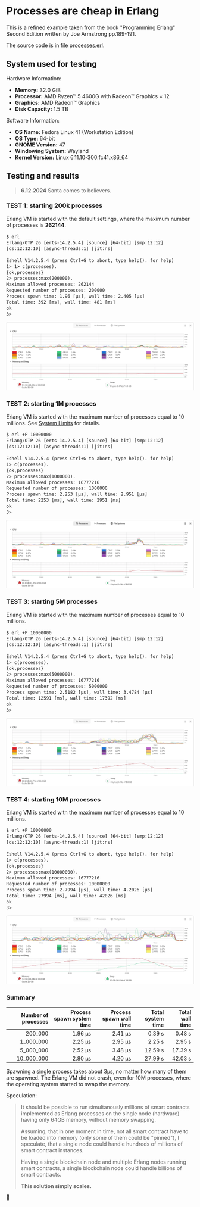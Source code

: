 # Processes are cheap in Erlang

This is a refined example taken from the book "Programming Erlang" Second Edition written by Joe Armstrong pp.189-191. 

The source code is in file [processes.erl](./processes.erl).

## System used for testing

Hardware Information:
- **Memory:** 32.0 GiB
- **Processor:** AMD Ryzen™ 5 4600G with Radeon™ Graphics × 12
- **Graphics:** AMD Radeon™ Graphics
- **Disk Capacity:** 1.5 TB

Software Information:
- **OS Name:** Fedora Linux 41 (Workstation Edition)
- **OS Type:** 64-bit
- **GNOME Version:** 47
- **Windowing System:** Wayland
- **Kernel Version:** Linux 6.11.10-300.fc41.x86_64

## Testing and results

> **6.12.2024** Santa comes to believers.

### TEST 1: starting 200k processes

Erlang VM is started with the default settings, where the maximum number of processes is **262144**.

```text
$ erl
Erlang/OTP 26 [erts-14.2.5.4] [source] [64-bit] [smp:12:12] [ds:12:12:10] [async-threads:1] [jit:ns]

Eshell V14.2.5.4 (press Ctrl+G to abort, type help(). for help)
1> 1> c(processes).
{ok,processes} 
2> processes:max(200000).
Maximum allowed processes: 262144
Requested number of processes: 200000
Process spawn time: 1.96 [µs], wall time: 2.405 [µs]
Total time: 392 [ms], wall time: 481 [ms]
ok
3>
```

![test1](./test1.webp)

### TEST 2: starting 1M processes

Erlang VM is started with the maximum number of processes equal to 10 millions.
See [System Limits](https://www.erlang.org/doc/system/system_limits.html) for details.

```text
$ erl +P 10000000
Erlang/OTP 26 [erts-14.2.5.4] [source] [64-bit] [smp:12:12] [ds:12:12:10] [async-threads:1] [jit:ns]

Eshell V14.2.5.4 (press Ctrl+G to abort, type help(). for help)
1> c(processes).
{ok,processes}
2> processes:max(1000000).
Maximum allowed processes: 16777216
Requested number of processes: 1000000
Process spawn time: 2.253 [µs], wall time: 2.951 [µs]
Total time: 2253 [ms], wall time: 2951 [ms]
ok
3>
```

![test2](./test2.webp)

### TEST 3: starting 5M processes

Erlang VM is started with the maximum number of processes equal to 10 millions.

```text
$ erl +P 10000000
Erlang/OTP 26 [erts-14.2.5.4] [source] [64-bit] [smp:12:12] [ds:12:12:10] [async-threads:1] [jit:ns]

Eshell V14.2.5.4 (press Ctrl+G to abort, type help(). for help)
1> c(processes).
{ok,processes}
2> processes:max(5000000).
Maximum allowed processes: 16777216
Requested number of processes: 5000000
Process spawn time: 2.5182 [µs], wall time: 3.4784 [µs]
Total time: 12591 [ms], wall time: 17392 [ms]
ok
3>
```

![test3](./test3.webp)

### TEST 4: starting 10M processes

Erlang VM is started with the maximum number of processes equal to 10 millions.

```text
$ erl +P 10000000
Erlang/OTP 26 [erts-14.2.5.4] [source] [64-bit] [smp:12:12] [ds:12:12:10] [async-threads:1] [jit:ns]

Eshell V14.2.5.4 (press Ctrl+G to abort, type help(). for help)
1> c(processes).
{ok,processes}
2> processes:max(10000000).
Maximum allowed processes: 16777216
Requested number of processes: 10000000
Process spawn time: 2.7994 [µs], wall time: 4.2026 [µs]
Total time: 27994 [ms], wall time: 42026 [ms]
ok
3>
```

![test3](./test4.webp)

### Summary

| Number of processes | Process spawn system time | Process spawn wall time | Total system time | Total wall time |
|--------------------:|--------------------------:|------------------------:|------------------:|----------------:|
|             200_000 |                   1.96 µs |                 2.41 µs |            0.39 s |          0.48 s | 
|           1_000_000 |                   2.25 µs |                 2.95 µs |            2.25 s |          2.95 s |
|           5_000_000 |                   2.52 µs |                 3.48 µs |           12.59 s |         17.39 s |
|          10_000_000 |                   2.80 µs |                 4.20 µs |           27.99 s |         42.03 s |

Spawning a single process takes about 3µs, no matter how many of them are spawned.
The Erlang VM did not crash, even for 10M processes, where the operating system started to swap the memory.

Speculation:

> It should be possible to run simultanously millions of smart contracts implemented as Erlang processes 
> on the single node (hardware) having only 64GB memory, without memory swapping.
> 
> Assuming, that in one moment in time, not all smart contract have to be loaded into memory
> (only some of them could be "pinned"), I speculate, that a single node could handle hundreds
> of millions of smart contract instances.
> 
> Having a single blockchain node and multiple Erlang nodes running smart contracts,
> a single blockchain node could handle billions of smart contracts.
> 
> **This solution simply scales.**

🚀
